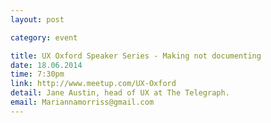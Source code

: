 ```yaml
---
layout: post

category: event

title: UX Oxford Speaker Series - Making not documenting
date: 18.06.2014
time: 7:30pm
link: http://www.meetup.com/UX-Oxford
detail: Jane Austin, head of UX at The Telegraph. 
email: Mariannamorriss@gmail.com
---
```

